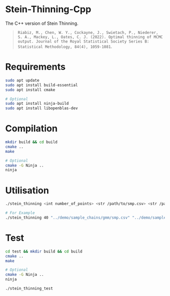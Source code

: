 # Stein-Thinning-Cpp

The C++ version of Stein Thinning.

> `Riabiz, M., Chen, W. Y., Cockayne, J., Swietach, P., Niederer, S. A., Mackey, L., Oates, C. J. (2022). Optimal thinning of MCMC output. Journal of the Royal Statistical Society Series B: Statistical Methodology, 84(4), 1059-1081`.

# Requirements

```bash
sudo apt update
sudo apt install build-essential
sudo apt install cmake

# Optional
sudo apt install ninja-build
sudo apt install libopenblas-dev
```


# Compilation

```bash
mkdir build && cd build
cmake ..
make

# Optional
cmake -G Ninja ..
ninja
```

# Utilisation

```bash
./stein_thinning <int number_of_points> <str /path/to/smp.csv> <str /path/to/scr.csv> [str /path/to/output.csv]

# For Example
./stein_thinning 40 "../demo/sample_chains/gmm/smp.csv" "../demo/sample_chains/gmm/scr.csv" "../demo/sample_chains/gmm/output.csv"
```

# Test

```bash
cd test && mkdir build && cd build
cmake ..
make

# Optional
cmake -G Ninja ..
ninja

./stein_thinning_test
```
